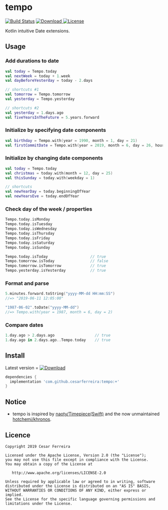 # tempo

[![Build Status](https://travis-ci.org/cesarferreira/tempo.svg?branch=master)](https://travis-ci.org/cesarferreira/tempo) [![Download](https://api.bintray.com/packages/cesarferreira/maven/tempo/images/download.svg) ](https://bintray.com/cesarferreira/maven/tempo/_latestVersion) [![License](https://img.shields.io/badge/license-APACHE2-green.svg)](https://www.apache.org/licenses/LICENSE-2.0.html)

Kotlin intuitive Date extensions.

## Usage

### Add durations to date

```kotlin
val today = Tempo.today
val nextWeek = today + 1.week
val dayBeforeYesterday = today - 2.days

// shortcuts #1
val tomorrow = Tempo.tomorrow
val yesterday = Tempo.yesterday

// shortcuts #2
val yesterday = 1.days.ago
val fiveYearsInTheFuture = 5.years.forward
```

### Initialize by specifying date components

```kotlin
val birthday = Tempo.with(year = 1990, month = 1, day = 21)
val firstCommitDate = Tempo.with(year = 2019, month = 6, day = 26, hour = 18, minute = 58, second = 31, milliseconds = 777)
```

### Initialize by changing date components

```kotlin
val today = Tempo.today
val christmas = today.with(month = 12, day = 25)
val thisSunday = today.with(weekday = 1)

// shortcuts
val newYearDay = today.beginningOfYear
val newYearsEve = today.endOfYear
```

### Check day of the week / properties

```kotlin
Tempo.today.isMonday
Tempo.today.isTuesday
Tempo.today.isWednesday
Tempo.today.isThursday
Tempo.today.isFriday
Tempo.today.isSaturday
Tempo.today.isSunday

Tempo.today.isToday                   // true
Tempo.tomorrow.isToday                // false
Tempo.tomorrow.isTomorrow             // true
Tempo.yesterday.isYesterday           // true
```

### Format and parse

```kotlin
5.minutes.forward.toString("yyyy-MM-dd HH:mm:SS")
//=> "2019-06-11 12:05:00"

"1987-06-02".toDate("yyyy-MM-dd")
//=> Tempo.with(year = 1987, month = 6, day = 2)
```

### Compare dates

```kotlin
1.day.ago > 2.days.ago                  // true
1.day.ago in 2.days.ago..Tempo.today    // true
```

## Install

Latest version = [![Download](https://api.bintray.com/packages/cesarferreira/maven/tempo/images/download.svg) ](https://bintray.com/cesarferreira/maven/tempo/_latestVersion)

```groovy
dependencies {
  implementation 'com.github.cesarferreira:tempo:+'
}
```

## Notice

- tempo is inspired by [naoty/Timepiece(Swift)](https://github.com/naoty/Timepiece) and the now unmaintained [hotchemi/khronos](https://github.com/hotchemi/khronos).

## Licence

```
Copyright 2019 Cesar Ferreira

Licensed under the Apache License, Version 2.0 (the "License");
you may not use this file except in compliance with the License.
You may obtain a copy of the License at

   http://www.apache.org/licenses/LICENSE-2.0

Unless required by applicable law or agreed to in writing, software
distributed under the License is distributed on an "AS IS" BASIS,
WITHOUT WARRANTIES OR CONDITIONS OF ANY KIND, either express or implied.
See the License for the specific language governing permissions and
limitations under the License.
```